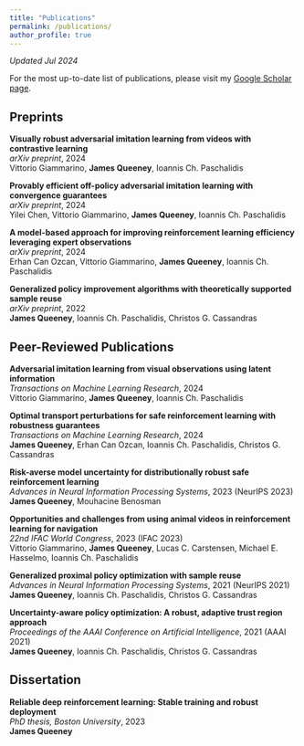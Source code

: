 ```yaml
---
title: "Publications"
permalink: /publications/
author_profile: true
---
```


*Updated Jul 2024*

For the most up-to-date list of publications, please visit my [Google Scholar page](https://scholar.google.com/citations?user=ybOJ8CwAAAAJ&hl=en).

## Preprints

**Visually robust adversarial imitation learning from videos with contrastive learning**
<br>
*arXiv preprint*, 2024
<br>
Vittorio Giammarino, **James Queeney**, Ioannis Ch. Paschalidis
<br>
<a href="https://arxiv.org/abs/2407.12792"><i class="fas fa-fw fa-link zoom" aria-hidden="true"></i></a>
<a href="https://arxiv.org/pdf/2407.12792"><i class="fas fa-fw fa-file-pdf zoom" aria-hidden="true"></i></a>
<a href="https://github.com/VittorioGiammarino/C-LAIfO"><i class="fab fa-fw fa-github zoom" aria-hidden="true"></i></a>

**Provably efficient off-policy adversarial imitation learning with convergence guarantees**
<br>
*arXiv preprint*, 2024
<br>
Yilei Chen, Vittorio Giammarino, **James Queeney**, Ioannis Ch. Paschalidis
<br>
<a href="https://arxiv.org/abs/2405.16668"><i class="fas fa-fw fa-link zoom" aria-hidden="true"></i></a>
<a href="https://arxiv.org/pdf/2405.16668"><i class="fas fa-fw fa-file-pdf zoom" aria-hidden="true"></i></a>
<a href="https://github.com/fairytale9/off_policy_ail_minigrid"><i class="fab fa-fw fa-github zoom" aria-hidden="true"></i></a>

**A model-based approach for improving reinforcement learning efficiency leveraging expert observations**
<br>
*arXiv preprint*, 2024
<br>
Erhan Can Ozcan, Vittorio Giammarino, **James Queeney**, Ioannis Ch. Paschalidis
<br>
<a href="https://arxiv.org/abs/2402.18836"><i class="fas fa-fw fa-link zoom" aria-hidden="true"></i></a>
<a href="https://arxiv.org/pdf/2402.18836.pdf"><i class="fas fa-fw fa-file-pdf zoom" aria-hidden="true"></i></a>
<a href="https://github.com/noc-lab/sac-expert"><i class="fab fa-fw fa-github zoom" aria-hidden="true"></i></a>

**Generalized policy improvement algorithms with theoretically supported sample reuse**
<br>
*arXiv preprint*, 2022
<br>
**James Queeney**, Ioannis Ch. Paschalidis, Christos G. Cassandras
<br>
<a href="https://arxiv.org/abs/2206.13714"><i class="fas fa-fw fa-link zoom" aria-hidden="true"></i></a>
<a href="https://arxiv.org/pdf/2206.13714.pdf"><i class="fas fa-fw fa-file-pdf zoom" aria-hidden="true"></i></a>
<a href="https://github.com/jqueeney/gpi"><i class="fab fa-fw fa-github zoom" aria-hidden="true"></i></a>


## Peer-Reviewed Publications

**Adversarial imitation learning from visual observations using latent information**
<br>
*Transactions on Machine Learning Research*, 2024
<br>
Vittorio Giammarino, **James Queeney**, Ioannis Ch. Paschalidis
<br>
<a href="https://openreview.net/forum?id=ydPHjgf6h0"><i class="fas fa-fw fa-link zoom" aria-hidden="true"></i></a>
<a href="https://arxiv.org/pdf/2309.17371.pdf"><i class="fas fa-fw fa-file-pdf zoom" aria-hidden="true"></i></a>
<a href="https://github.com/VittorioGiammarino/AIL_from_visual_obs/tree/LAIfO"><i class="fab fa-fw fa-github zoom" aria-hidden="true"></i></a>

**Optimal transport perturbations for safe reinforcement learning with robustness guarantees**
<br>
*Transactions on Machine Learning Research*, 2024
<br>
**James Queeney**, Erhan Can Ozcan, Ioannis Ch. Paschalidis, Christos G. Cassandras
<br>
<a href="https://openreview.net/forum?id=cgSXpAR4Gl"><i class="fas fa-fw fa-link zoom" aria-hidden="true"></i></a>
<a href="https://arxiv.org/pdf/2301.13375.pdf"><i class="fas fa-fw fa-file-pdf zoom" aria-hidden="true"></i></a>
<a href="https://github.com/jqueeney/robust-safe-rl"><i class="fab fa-fw fa-github zoom" aria-hidden="true"></i></a>

**Risk-averse model uncertainty for distributionally robust safe reinforcement learning**
<br>
*Advances in Neural Information Processing Systems*, 2023 (NeurIPS 2023)
<br>
**James Queeney**, Mouhacine Benosman
<br>
<a href="https://proceedings.neurips.cc/paper_files/paper/2023/hash/05b63fa06784b71aab3939004e0f0a0d-Abstract-Conference.html"><i class="fas fa-fw fa-link zoom" aria-hidden="true"></i></a>
<a href="https://arxiv.org/pdf/2301.12593.pdf"><i class="fas fa-fw fa-file-pdf zoom" aria-hidden="true"></i></a>
<a href="https://github.com/jqueeney/robust-safe-rl"><i class="fab fa-fw fa-github zoom" aria-hidden="true"></i></a>

**Opportunities and challenges from using animal videos in reinforcement learning for navigation**
<br>
*22nd IFAC World Congress*, 2023 (IFAC 2023)
<br>
Vittorio Giammarino, **James Queeney**, Lucas C. Carstensen, Michael E. Hasselmo, Ioannis Ch. Paschalidis
<br>
<a href="https://www.sciencedirect.com/science/article/pii/S2405896323004834"><i class="fas fa-fw fa-link zoom" aria-hidden="true"></i></a>
<a href="https://arxiv.org/pdf/2209.12347.pdf"><i class="fas fa-fw fa-file-pdf zoom" aria-hidden="true"></i></a>
<a href="https://github.com/VittorioGiammarino/Opportunities-and-Challenges-of-Using-Animal-Videos-in-Reinforcement-Learning-for-Navigation"><i class="fab fa-fw fa-github zoom" aria-hidden="true"></i></a>

**Generalized proximal policy optimization with sample reuse**
<br>
*Advances in Neural Information Processing Systems*, 2021 (NeurIPS 2021)
<br>
**James Queeney**, Ioannis Ch. Paschalidis, Christos G. Cassandras
<br>
<a href="https://proceedings.neurips.cc/paper/2021/hash/63c4b1baf3b4460fa9936b1a20919bec-Abstract.html"><i class="fas fa-fw fa-link zoom" aria-hidden="true"></i></a>
<a href="https://arxiv.org/pdf/2111.00072.pdf"><i class="fas fa-fw fa-file-pdf zoom" aria-hidden="true"></i></a>
<a href="https://github.com/jqueeney/geppo"><i class="fab fa-fw fa-github zoom" aria-hidden="true"></i></a>

**Uncertainty-aware policy optimization: A robust, adaptive trust region approach**
<br>
*Proceedings of the AAAI Conference on Artificial Intelligence*, 2021 (AAAI 2021)
<br>
**James Queeney**, Ioannis Ch. Paschalidis, Christos G. Cassandras
<br>
<a href="https://ojs.aaai.org/index.php/AAAI/article/view/17130"><i class="fas fa-fw fa-link zoom" aria-hidden="true"></i></a>
<a href="https://arxiv.org/pdf/2012.10791.pdf"><i class="fas fa-fw fa-file-pdf zoom" aria-hidden="true"></i></a>
<a href="https://github.com/jqueeney/uatrpo"><i class="fab fa-fw fa-github zoom" aria-hidden="true"></i></a>

## Dissertation

**Reliable deep reinforcement learning: Stable training and robust deployment**
<br>
*PhD thesis, Boston University*, 2023
<br>
**James Queeney**
<br>
<a href="https://open.bu.edu/handle/2144/46651"><i class="fas fa-fw fa-link zoom" aria-hidden="true"></i></a>
<a href="https://open.bu.edu/bitstream/handle/2144/46651/Queeney_bu_0017E_18473.pdf"><i class="fas fa-fw fa-file-pdf zoom" aria-hidden="true"></i></a>
<a href="https://github.com/jqueeney"><i class="fab fa-fw fa-github zoom" aria-hidden="true"></i></a>
